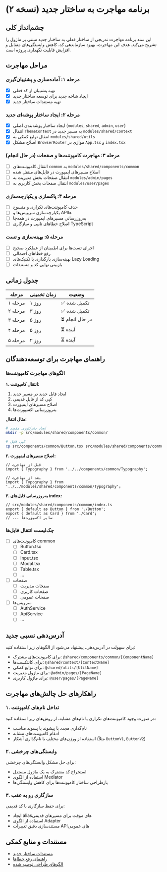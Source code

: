 # برنامه مهاجرت به ساختار جدید (نسخه ۲)

## چشم‌انداز کلی
این سند برنامه مهاجرت تدریجی از ساختار فعلی به ساختار جدید مبتنی بر ماژول را تشریح می‌کند. هدف این مهاجرت، بهبود سازماندهی کد، کاهش وابستگی‌های متقابل و افزایش قابلیت نگهداری پروژه است.

## مراحل مهاجرت

### مرحله ۱: آماده‌سازی و پشتیبان‌گیری
- [x] تهیه پشتیبان از کد فعلی
- [x] ایجاد شاخه جدید برای توسعه ساختار جدید
- [x] تهیه مستندات ساختار جدید

### مرحله ۲: ایجاد ساختار پوشه‌ای جدید
- [x] ایجاد ساختار پوشه‌بندی اصلی (`modules`, `shared`, `admin`, `user`)
- [x] انتقال `ThemeContext` به مسیر جدید در `modules/shared/context`
- [x] انتقال توابع کمکی به `modules/shared/utils`
- [x] اصلاح مشکل `BrowserRouter` موازی در `App.tsx` و `index.tsx`

### مرحله ۳: مهاجرت کامپوننت‌ها و صفحات (در حال انجام)
- [ ] انتقال کامپوننت‌های `common` به `modules/shared/components/common`
- [ ] اصلاح مسیرهای ایمپورت در فایل‌های منتقل شده
- [ ] انتقال صفحات بخش مدیریت به `modules/admin/pages`
- [ ] انتقال صفحات بخش کاربری به `modules/user/pages`

### مرحله ۴: پاکسازی و یکپارچه‌سازی
- [ ] حذف کامپوننت‌های تکراری و منسوخ
- [ ] یکپارچه‌سازی سرویس‌ها و API‌ها
- [ ] به‌روزرسانی مسیرهای ایمپورت در همه‌جا
- [ ] اصلاح خطاهای تایپی و سازگاری TypeScript

### مرحله ۵: بهینه‌سازی و تست
- [ ] اجرای تست‌ها برای اطمینان از عملکرد صحیح
- [ ] رفع خطاهای احتمالی
- [ ] بهینه‌سازی بارگذاری با تکنیک‌های Lazy Loading
- [ ] بازبینی نهایی کد و مستندات

## جدول زمانی

| مرحله | زمان تخمینی | وضعیت |
|-------|-------------|--------|
| مرحله ۱ | ۱ روز | ✅ تکمیل شده |
| مرحله ۲ | ۳ روز | ✅ تکمیل شده |
| مرحله ۳ | ۵ روز | ⏳ در حال انجام |
| مرحله ۴ | ۵ روز | ⏳ آینده |
| مرحله ۵ | ۲ روز | ⏳ آینده |

## راهنمای مهاجرت برای توسعه‌دهندگان

### الگوهای مهاجرت کامپوننت‌ها

**۱. انتقال کامپوننت:**
1. ایجاد فایل جدید در مسیر جدید
2. کپی کد از فایل قدیمی
3. اصلاح مسیرهای ایمپورت
4. به‌روزرسانی اکسپورت‌ها

**مثال انتقال:**
```bash
# ایجاد دایرکتوری مقصد
mkdir -p src/modules/shared/components/common/

# کپی فایل
cp src/components/common/Button.tsx src/modules/shared/components/common/
```

**۲. اصلاح مسیرهای ایمپورت:**
```tsx
// قبل از مهاجرت
import { Typography } from '../../components/common/Typography';

// بعد از مهاجرت
import { Typography } from '../../modules/shared/components/common/Typography';
```

**۳. به‌روزرسانی فایل‌های index:**
```tsx
// src/modules/shared/components/common/index.ts
export { default as Button } from './Button';
export { default as Card } from './Card';
// ... سایر اکسپورت‌ها
```

### چک‌لیست انتقال فایل‌ها

- [ ] کامپوننت‌های common
   - [ ] Button.tsx
   - [ ] Card.tsx
   - [ ] Input.tsx
   - [ ] Modal.tsx
   - [ ] Table.tsx
   - [ ] ...

- [ ] صفحات
   - [ ] صفحات مدیریت
   - [ ] صفحات کاربری
   - [ ] صفحات عمومی

- [ ] سرویس‌ها
   - [ ] AuthService
   - [ ] ApiService
   - [ ] ...

## آدرس‌دهی نسبی جدید

برای سهولت در آدرس‌دهی، پیشنهاد می‌شود از الگوهای زیر استفاده کنید:

- برای کامپوننت‌های مشترک: `@shared/components/common/[ComponentName]`
- برای کانتکست‌ها: `@shared/context/[ContextName]`
- برای توابع کمکی: `@shared/utils/[UtilName]`
- برای ماژول مدیریت: `@admin/pages/[PageName]`
- برای ماژول کاربری: `@user/pages/[PageName]`

## راهکارهای حل چالش‌های مهاجرت

### ۱. تداخل نام‌های کامپوننت
در صورت وجود کامپوننت‌های تکراری با نام‌های مشابه، از روش‌های زیر استفاده کنید:
- نام‌گذاری مجدد با پیشوند یا پسوند مناسب
- ادغام کامپوننت‌های مشابه
- استفاده از ورژن‌های مختلف با نام‌گذاری آشکار (مثلاً `ButtonV1`, `ButtonV2`)

### ۲. وابستگی‌های چرخشی
برای حل مشکل وابستگی‌های چرخشی:
- استخراج کد مشترک به یک ماژول مستقل
- استفاده از الگوی Mediator
- بازطراحی ساختار کامپوننت‌ها برای کاهش وابستگی‌ها

### ۳. سازگاری رو به عقب
برای حفظ سازگاری با کد قدیمی:
- ایجاد alias‌های موقت برای مسیرهای قدیمی
- استفاده از الگوی Adapter
- مستندسازی دقیق تغییرات API‌های عمومی

## مستندات و منابع کمکی

- [مستندات ساختار جدید](./v2-structure.md)
- [راهنمای رفع خطاها](./error-fixing-guide.md)
- [الگوهای طراحی توصیه شده](./design-patterns.md) 